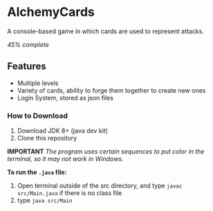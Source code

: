 # AlchemyCards
A console-based game in which cards are used to represent attacks.

_45% complete_

## Features
- Multiple levels
- Variety of cards, ability to forge them together to create new ones
- Login System, stored as json files

### How to Download

1. Download JDK 8+ (java dev kit)
2. Clone this repository

**IMPORTANT** _The program uses certain sequences to put color in the terminal, so it may not work in Windows._

**To run the `.java` file:**

1. Open terminal outside of the src directory, and type `javac src/Main.java` if there is no class file
2. type `java src/Main`


